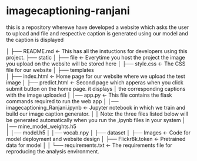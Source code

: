 # imagecaptioning-ranjani
this is a repository wherewe have developed a website which asks the user to upload and file and respective caption is generated using our model 
and the caption is displayed

│
├── README.md <- This has all the instuctions for developers using this project.
├── static
│   ├── file  <- Everytime you host the project the image you upload on the website will be stored here
│   ├── style.css <- The CSS file for our website
│ 
├── templates           
│   ├── index.html   <- Home page for our website where we upload the test image
│   ├── predict.html <- Second page which apperas when you click submit button on the home page. it displays 
│                       the corresponding captions with the image uploaded
│ 
│── app.py <- This file contains the flask commands required to run the web app
│
│── imagecaptioning_Ranjani.ipynb  <- Jupyter notebook in which we train and build our image caption generator.
│
│ Note: the three files listed below will be generated automatically when you run the ,ipynb files in your system
│
│── mine_model_weights.h5     
│
│── model.h5 
│
│── vocab.npy
│
├── dataset 
│   ├── Images               <- Code for model deployment and website design
│   ├── Flickr8k.token       <- Pretrained data for model
│
│
└── requirements.txt   <- The requirements file for reproducing the analysis environment.
